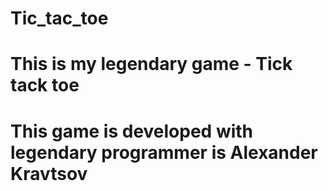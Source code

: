 # Tic_tac_toe
# This is my legendary game - Tick tack toe
# This game is developed with legendary programmer is Alexander Kravtsov
